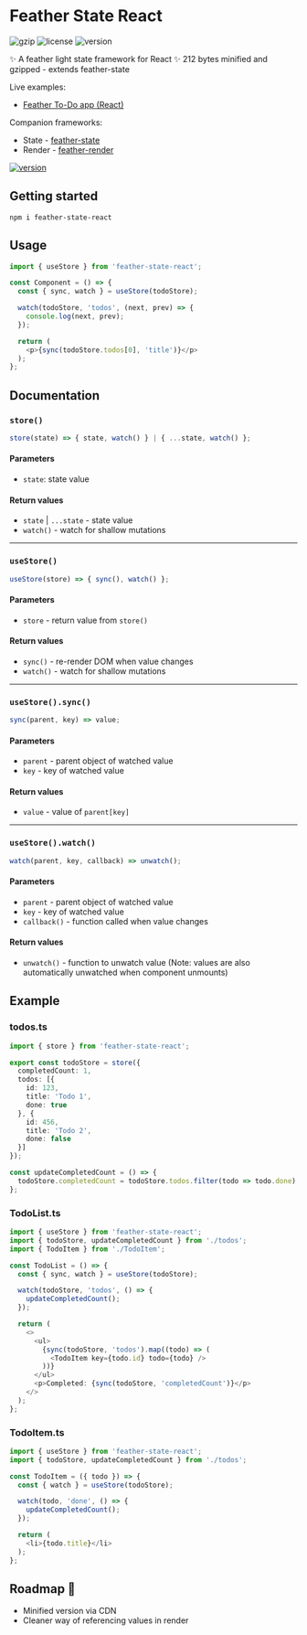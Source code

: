 # Feather State React
![gzip](https://img.shields.io/badge/gzip-212_bytes-green)
![license](https://img.shields.io/badge/license-ISC-blue)
![version](https://img.shields.io/badge/npm-v1.0.2-blue)

✨ A feather light state framework for React ✨ 212 bytes minified and gzipped - extends feather-state

Live examples:
- [Feather To-Do app (React)](https://codesandbox.io/p/devbox/feather-to-do-app-react-jqdg3z)

Companion frameworks:
- State - [feather-state](https://www.npmjs.com/package/feather-state)
- Render - [feather-render](https://www.npmjs.com/package/feather-render)

[![version](https://img.shields.io/badge/Buy_me_a_coffee%3F_❤️-724e2c)](https://www.paypal.com/paypalme/featherframework)

## Getting started
```
npm i feather-state-react
```

## Usage
```typescript
import { useStore } from 'feather-state-react';

const Component = () => {
  const { sync, watch } = useStore(todoStore);

  watch(todoStore, 'todos', (next, prev) => {
    console.log(next, prev);
  });

  return (
    <p>{sync(todoStore.todos[0], 'title')}</p>
  );
};
```

## Documentation
### `store()`
```typescript
store(state) => { state, watch() } | { ...state, watch() };
```
#### Parameters
- `state`: state value

#### Return values
- `state` | `...state` - state value
- `watch()` - watch for shallow mutations

---

### `useStore()`
```typescript
useStore(store) => { sync(), watch() };
```
#### Parameters
- `store` - return value from `store()`

#### Return values
- `sync()` - re-render DOM when value changes
- `watch()` - watch for shallow mutations

---

### `useStore().sync()`
```typescript
sync(parent, key) => value;
```
#### Parameters
- `parent` - parent object of watched value
- `key` - key of watched value

#### Return values
- `value` - value of `parent[key]`

---

### `useStore().watch()`
```typescript
watch(parent, key, callback) => unwatch();
```
#### Parameters
- `parent` - parent object of watched value
- `key` - key of watched value
- `callback()` - function called when value changes

#### Return values
- `unwatch()` - function to unwatch value (Note: values are also automatically unwatched when component unmounts)

## Example
### todos.ts
```typescript
import { store } from 'feather-state-react';

export const todoStore = store({
  completedCount: 1,
  todos: [{
    id: 123,
    title: 'Todo 1',
    done: true
  }, {
    id: 456,
    title: 'Todo 2',
    done: false
  }]
});

const updateCompletedCount = () => {
  todoStore.completedCount = todoStore.todos.filter(todo => todo.done).length;
};
```

### TodoList.ts
```typescript
import { useStore } from 'feather-state-react';
import { todoStore, updateCompletedCount } from './todos';
import { TodoItem } from './TodoItem';

const TodoList = () => {
  const { sync, watch } = useStore(todoStore);

  watch(todoStore, 'todos', () => {
    updateCompletedCount();
  });

  return (
    <>
      <ul>
        {sync(todoStore, 'todos').map((todo) => (
          <TodoItem key={todo.id} todo={todo} />
        ))}
      </ul>
      <p>Completed: {sync(todoStore, 'completedCount')}</p>
    </>
  );
};
```

### TodoItem.ts
```typescript
import { useStore } from 'feather-state-react';
import { todoStore, updateCompletedCount } from './todos';

const TodoItem = ({ todo }) => {
  const { watch } = useStore(todoStore);

  watch(todo, 'done', () => {
    updateCompletedCount();
  });

  return (
    <li>{todo.title}</li>
  );
};
```

## Roadmap 🚀
- Minified version via CDN
- Cleaner way of referencing values in render
